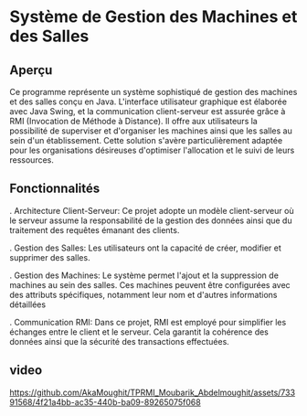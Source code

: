# Système de Gestion des Machines et des Salles

## Aperçu

Ce programme représente un système sophistiqué de gestion des machines et des salles conçu en Java. L'interface utilisateur graphique est élaborée avec Java Swing, et la communication client-serveur est assurée grâce à RMI (Invocation de Méthode à Distance). Il offre aux utilisateurs la possibilité de superviser et d'organiser les machines ainsi que les salles au sein d'un établissement. Cette solution s'avère particulièrement adaptée pour les organisations désireuses d'optimiser l'allocation et le suivi de leurs ressources.

## Fonctionnalités

. Architecture Client-Serveur: Ce projet adopte un modèle client-serveur où le serveur assume la responsabilité de la gestion des données ainsi que du traitement des requêtes émanant des clients.

. Gestion des Salles: Les utilisateurs ont la capacité de créer, modifier et supprimer des salles.

. Gestion des Machines: Le système permet l'ajout et la suppression de machines au sein des salles. Ces machines peuvent être configurées avec des attributs spécifiques, notamment leur nom et d'autres informations détaillées

. Communication RMI: Dans ce projet, RMI est employé pour simplifier les échanges entre le client et le serveur. Cela garantit la cohérence des données ainsi que la sécurité des transactions effectuées.

## video
https://github.com/AkaMoughit/TPRMI_Moubarik_Abdelmoughit/assets/73391568/4f21a4bb-ac35-440b-ba09-89265075f068
